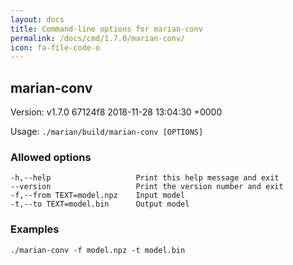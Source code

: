 ```yaml
---
layout: docs
title: Command-line options for marian-conv
permalink: /docs/cmd/1.7.0/marian-conv/
icon: fa-file-code-o
---
```


## marian-conv
Version: 
v1.7.0 67124f8 2018-11-28 13:04:30 +0000

Usage: `./marian/build/marian-conv [OPTIONS]`

### Allowed options
```
-h,--help                   Print this help message and exit
--version                   Print the version number and exit
-f,--from TEXT=model.npz    Input model
-t,--to TEXT=model.bin      Output model
```

### Examples
```
./marian-conv -f model.npz -t model.bin
```

